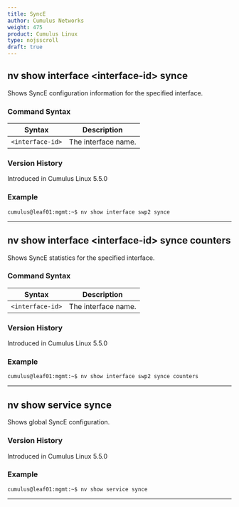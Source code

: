 ```yaml
---
title: SyncE
author: Cumulus Networks
weight: 475
product: Cumulus Linux
type: nojsscroll
draft: true
---
```

## nv show interface \<interface-id\> synce

Shows SyncE configuration information for the specified interface.

### Command Syntax

| Syntax |  Description   |
| --------- | -------------- |
| `<interface-id>`  |  The interface name. |

### Version History

Introduced in Cumulus Linux 5.5.0

### Example

```
cumulus@leaf01:mgmt:~$ nv show interface swp2 synce
```

- - -

## nv show interface \<interface-id\> synce counters

Shows SyncE statistics for the specified interface.

### Command Syntax

| Syntax |  Description   |
| --------- | -------------- |
| `<interface-id>`  |  The interface name. |

### Version History

Introduced in Cumulus Linux 5.5.0

### Example

```
cumulus@leaf01:mgmt:~$ nv show interface swp2 synce counters
```

- - -

## nv show service synce

Shows global SyncE configuration.

### Version History

Introduced in Cumulus Linux 5.5.0

### Example

```
cumulus@leaf01:mgmt:~$ nv show service synce
```

- - -
